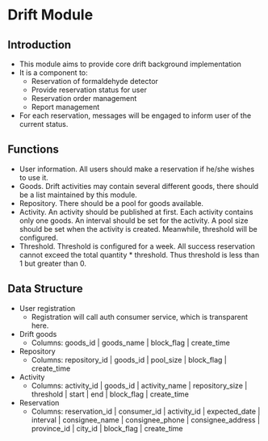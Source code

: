 # Drift Module

## Introduction
* This module aims to provide core drift background implementation
* It is a component to:
    * Reservation of formaldehyde detector
    * Provide reservation status for user
    * Reservation order management
    * Report management
* For each reservation, messages will be engaged to inform user of the current status.

## Functions
* User information. All users should make a reservation if he/she wishes to use it.
* Goods. Drift activities may contain several different goods, there should be a list maintained by this module.
* Repository. There should be a pool for goods available.
* Activity. An activity should be published at first. Each activity contains only one goods. An interval should be set for the activity. A pool size should be set when the activity is created. Meanwhile, threshold will be configured.
* Threshold. Threshold is configured for a week. All success reservation cannot exceed the total quantity * threshold. Thus threshold is less than 1 but greater than 0.

## Data Structure
* User registration
    * Registration will call auth consumer service, which is transparent here.
* Drift goods
    * Columns: goods_id | goods_name | block_flag | create_time
* Repository
    * Columns: repository_id | goods_id | pool_size | block_flag | create_time
* Activity
    * Columns: activity_id | goods_id | activity_name | repository_size | threshold | start | end | block_flag | create_time
* Reservation
    * Columns: reservation_id | consumer_id | activity_id | expected_date | interval | consignee_name | consignee_phone | consignee_address | province_id | city_id | block_flag | create_time
